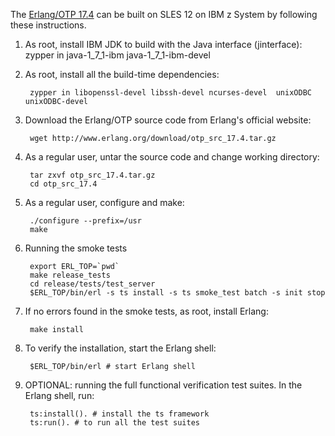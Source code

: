 The [Erlang/OTP 17.4](http://www.erlang.org/download_release/27) can be built on SLES 12 on IBM z System by following these instructions.

1. As root, install IBM JDK to build with the Java interface (jinterface):
        zypper in java-1_7_1-ibm java-1_7_1-ibm-devel

2. As root, install all the build-time dependencies:

        zypper in libopenssl-devel libssh-devel ncurses-devel  unixODBC unixODBC-devel

3. Download the Erlang/OTP source code from Erlang's official website:

        wget http://www.erlang.org/download/otp_src_17.4.tar.gz

4. As a regular user, untar the source code and change working directory:

        tar zxvf otp_src_17.4.tar.gz
        cd otp_src_17.4

5. As a regular user, configure and make:

        ./configure --prefix=/usr
        make

6. Running the smoke tests

        export ERL_TOP=`pwd`
        make release_tests
        cd release/tests/test_server
        $ERL_TOP/bin/erl -s ts install -s ts smoke_test batch -s init stop

7. If no errors found in the smoke tests, as root, install Erlang:

        make install

8. To verify the installation, start the Erlang shell:

        $ERL_TOP/bin/erl # start Erlang shell

9. OPTIONAL: running the full functional verification test suites. In the Erlang shell, run:

        ts:install(). # install the ts framework
        ts:run(). # to run all the test suites

 